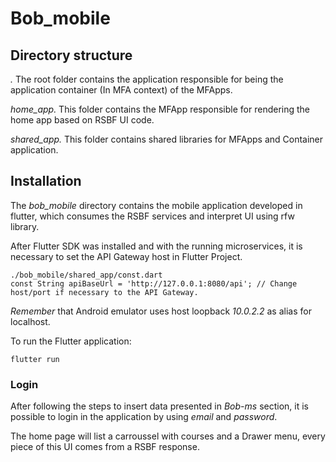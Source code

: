 
# Bob_mobile

## Directory structure

*.* The root folder contains the application responsible for being the application container (In MFA context) of the MFApps.

*home_app.* This folder contains the MFApp responsible for rendering the home app based on RSBF UI code.

*shared_app.* This folder contains shared libraries for MFApps and Container application.

## Installation

The *bob_mobile* directory contains the mobile application developed in flutter, which consumes the RSBF services and interpret UI using rfw library.

After Flutter SDK was installed and with the running microservices, it is necessary to set the API Gateway host in Flutter Project.

    ./bob_mobile/shared_app/const.dart
    const String apiBaseUrl = 'http://127.0.0.1:8080/api'; // Change host/port if necessary to the API Gateway.

*Remember* that Android emulator uses host loopback *10.0.2.2* as alias for localhost.

To run the Flutter application:

    flutter run

### Login

After following the steps to insert data presented in *Bob-ms* section, it is possible to login in the application by using *email* and *password*.

The home page will list a carroussel with courses and a Drawer menu, every piece of this UI comes from a RSBF response.
